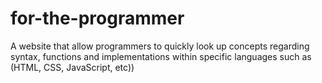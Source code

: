 # for-the-programmer
A website that allow programmers to quickly look up concepts regarding syntax, functions and implementations within specific languages such as (HTML, CSS, JavaScript, etc))
